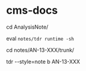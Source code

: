 cms-docs
========

cd AnalysisNote/

eval `notes/tdr runtime -sh`

cd notes/AN-13-XXX/trunk/

tdr --style=note b AN-13-XXX
